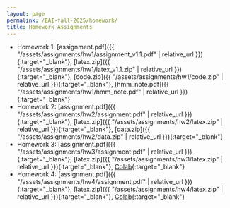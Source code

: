 ```yaml
---
layout: page
permalink: /EAI-fall-2025/homework/
title: Homework Assignments
---
```


- Homework 1: [assignment.pdf]({{ "/assets/assignments/hw1/assignment_v1.1.pdf" | relative_url }}){:target="\_blank"}, [latex.zip]({{ "/assets/assignments/hw1/latex_v1.1.zip" | relative_url }}){:target="\_blank"}, [code.zip]({{ "/assets/assignments/hw1/code.zip" | relative_url }}){:target="\_blank"}, [hmm_note.pdf]({{ "/assets/assignments/hw1/hmm_note.pdf" | relative_url }}){:target="\_blank"}
- Homework 2: [assignment.pdf]({{ "/assets/assignments/hw2/assignment.pdf" | relative_url }}){:target="\_blank"}, [latex.zip]({{ "/assets/assignments/hw2/latex.zip" | relative_url }}){:target="\_blank"}, [data.zip]({{ "/assets/assignments/hw2/data.zip" | relative_url }}){:target="\_blank"}
- Homework 3: [assignment.pdf]({{ "/assets/assignments/hw3/assignment.pdf" | relative_url }}){:target="\_blank"}, [latex.zip]({{ "/assets/assignments/hw3/latex.zip" | relative_url }}){:target="\_blank"}, [Colab](https://colab.research.google.com/drive/1nmPXgoNLUKxj-VTwB0l0956Swiv5jrVF){:target="\_blank"}
- Homework 4: [assignment.pdf]({{ "/assets/assignments/hw4/assignment.pdf" | relative_url }}){:target="\_blank"}, [latex.zip]({{ "/assets/assignments/hw4/latex.zip" | relative_url }}){:target="\_blank"}, [Colab](https://colab.research.google.com/drive/1VkoRfg_thJuRyWlZXFNvPcRrviRlxO9I){:target="\_blank"}